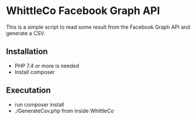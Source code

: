 # WhittleCo Facebook Graph API

This is a simple script to read some result from the Facebook Graph API and generate a CSV.

## Installation

 - PHP 7.4 or more is needed
 - Install composer
 
## Executation

 - run composer install
 - ./GenerateCsv.php from inside WhittleCo